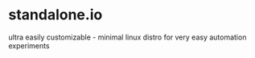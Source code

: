 # standalone.io
ultra easily customizable - minimal linux distro for very easy automation experiments
